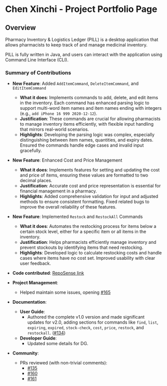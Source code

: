 # Chen Xinchi - Project Portfolio Page

## Overview
Pharmacy Inventory & Logistics Ledger (PILL) is a desktop application that allows pharmacists to keep track of and manage medicinal inventory.

PILL is fully written in Java, and users can interact with the application using Command Line Interface (CLI).

### Summary of Contributions

- **New Feature**: Added `AddItemCommand`, `DeleteItemCommand`, and `EditItemCommand`
    - **What it does**: Implements commands to add, delete, and edit items in the inventory. Each command has enhanced parsing logic to support multi-word item names and item names ending with integers (e.g., `add iPhone 16 999 2020-12-12`).
    - **Justification**: These commands are crucial for allowing pharmacists to manage inventory items efficiently, with flexible input handling that mirrors real-world scenarios.
    - **Highlights**: Developing the parsing logic was complex, especially distinguishing between item names, quantities, and expiry dates. Ensured the commands handle edge cases and invalid input gracefully.

- **New Feature**: Enhanced Cost and Price Management
    - **What it does**: Implements features for setting and updating the cost and price of items, ensuring these values are formatted to two decimal places.
    - **Justification**: Accurate cost and price representation is essential for financial management in a pharmacy.
    - **Highlights**: Added comprehensive validation for input and adjusted methods to ensure consistent formatting. Fixed related bugs to improve the overall reliability of these features.

- **New Feature**: Implemented `Restock` and `RestockAll` Commands
    - **What it does**: Automates the restocking process for items below a certain stock level, either for a specific item or all items in the inventory.
    - **Justification**: Helps pharmacists efficiently manage inventory and prevent stockouts by identifying items that need restocking.
    - **Highlights**: Developed logic to calculate restocking costs and handle cases where items have no cost set. Improved usability with clear user feedback.

- **Code contributed**: [RepoSense link](https://nus-cs2113-ay2425s1.github.io/tp-dashboard/?search=cxc0418&sort=groupTitle&sortWithin=title&timeframe=commit&mergegroup=&groupSelect=groupByRepos&breakdown=true&checkedFileTypes=docs~functional-code~test-code~other&since=2024-09-20&tabOpen=true&tabType=zoom&zA=cxc0418&zR=AY2425S1-CS2113-W14-4%2Ftp%5Bmaster%5D&zACS=163.78344370860927&zS=2024-09-20&zFS=&zU=2024-11-07&zMG=false&zFTF=commit&zFGS=groupByRepos&zFR=false)

- **Project Management**:
    - Helped maintain some issues, opening
      [#165](https://github.com/AY2425S1-CS2113-W14-4/tp/issues/165)

- **Documentation**:
    - **User Guide**:
        - Authored the complete v1.0 version and made significant updates for v2.0, adding sections for commands like `find`, `list`, `expiring`, `expired`, `stock-check`, `cost`, `price`, `restock`, and `restockall`. ([#134](https://github.com/AY2425S1-CS2113-W14-4/tp/issues/134))
    - **Developer Guide**:
        - Updated some details for DG.

- **Community**:
  - PRs reviewed (with non-trivial comments):
      - [#135](https://github.com/AY2425S1-CS2113-W14-4/tp/issues/165)
      - [#160](https://github.com/AY2425S1-CS2113-W14-4/tp/issues/165)
      - [#161](https://github.com/AY2425S1-CS2113-W14-4/tp/issues/165)
